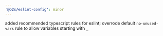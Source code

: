 ```yaml
---
'@o2s/eslint-config': minor
---
```


added recommended typescript rules for eslint; overrode default `no-unused-vars` rule to allow variables starting with `_`
